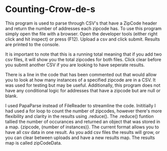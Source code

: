 ﻿# Counting-Crow-de-s
This program is used to parse through CSV's that have a ZipCode header and return the number of addresses each zipcode has. To use this program simply open the file with a browser. Open the developer tools (either right click and hit inspect) or press (F12). Upload a csv and click submit. Results are printed to the console.

It is important to note that this is a running total meaning that if you add two csv files, it will show you the total zipcodes for both files. Click clear before you submit another CSV if you are looking to have seperate results.

There is a line in the code that has been commented out that would allow you to look at how many instances of a specified zipcode are in a CSV. It was used for testing but may be useful. Additionally, this program does not have any conditional logic for addresses that have a zipcode but are null or blank.

I used PapaParse instead of FileReader to streamline the code. Inititially I had used a for loop to count the number of zipcodes, however there's more flexibility and clarity in the results using .reduce(). The .reduce() funtion tallied the number of occurances and returned an object that was stored in a map. {zipcode, (number of instances)}. The current format allows you to have all csv data in one result. As you add csv files the results will grow, or you can clear between uploads and have a new results map. The results map is called zipCodeData.


